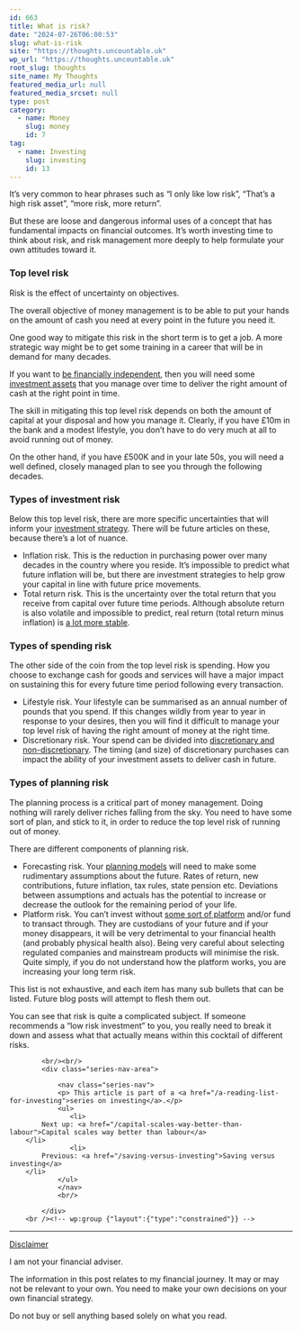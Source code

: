 ```yaml
---
id: 663
title: What is risk?
date: "2024-07-26T06:00:53"
slug: what-is-risk
site: "https://thoughts.uncountable.uk"
wp_url: "https://thoughts.uncountable.uk"
root_slug: thoughts
site_name: My Thoughts
featured_media_url: null
featured_media_srcset: null
type: post
category:
  - name: Money
    slug: money
    id: 7
tag:
  - name: Investing
    slug: investing
    id: 13
---
```



<p>It&#8217;s very common to hear phrases such as &#8220;I only like low risk&#8221;, &#8220;That&#8217;s a high risk asset&#8221;, &#8220;more risk, more return&#8221;.  </p>



<p>But these are loose and dangerous informal uses of a concept that has fundamental impacts on financial outcomes.  It&#8217;s worth investing time to think about risk, and risk management more deeply to help formulate your own attitudes toward it.</p>



<h3 class="wp-block-heading">Top level risk</h3>



<p>Risk is the effect of uncertainty on objectives.</p>



<p>The overall objective of money management is to be able to put your hands on the amount of cash you need at every point in the future you need it.</p>



<p>One good way to mitigate this risk in the short term is to get a job.  A more strategic way might be to get some training in a career that will be in demand for many decades.</p>



<p>If you want to <a href="https://thoughts.uncountable.uk/what-is-financial-independence/" data-type="post" data-id="529">be financially independent</a>, then you will need some <a href="https://thoughts.uncountable.uk/saving-versus-investing/" data-type="post" data-id="335">investment assets</a> that you manage over time to deliver the right amount of cash at the right point in time.</p>



<p>The skill in mitigating this top level risk depends on both the amount of capital at your disposal and how you manage it.  Clearly, if you have £10m in the bank and a modest lifestyle, you don&#8217;t have to do very much at all to avoid running out of money.</p>



<p>On the other hand, if you have £500K and in your late 50s, you will need a well defined, closely managed plan to see you through the following decades.</p>



<h3 class="wp-block-heading">Types of investment risk</h3>



<p>Below this top level risk, there are more specific uncertainties that will inform your <a href="https://thoughts.uncountable.uk/investing-strategy/" data-type="post" data-id="452">investment strategy</a>. There will be future articles on these, because there&#8217;s a lot of nuance.</p>



<ul class="wp-block-list">
<li>Inflation risk. This is the reduction in purchasing power over many decades in the country where you reside. It&#8217;s impossible to predict what future inflation will be, but there are investment strategies to help grow your capital in line with future price movements.</li>



<li>Total return risk. This is the uncertainty over the total return that you receive from capital over future time periods. Although absolute return is also volatile and impossible to predict, real return (total return minus inflation) is <a href="https://thoughts.uncountable.uk/forecasting-investment-return/" data-type="post" data-id="289">a lot more stable</a>.</li>
</ul>



<h3 class="wp-block-heading">Types of spending risk</h3>



<p>The other side of the coin from the top level risk is spending. How you choose to exchange cash for goods and services will have a major impact on sustaining this for every future time period following every transaction.</p>



<ul class="wp-block-list">
<li>Lifestyle risk.  Your lifestyle can be summarised as an annual number of pounds that you spend.  If this changes wildly from year to year in response to your desires, then you will find it difficult to manage your top level risk of having the right amount of money at the right time.</li>



<li>Discretionary risk. Your spend can be divided into <a href="https://thoughts.uncountable.uk/discretionary-vs-non-discretionary-spend/" data-type="post" data-id="512">discretionary and non-discretionary</a>. The timing (and size) of discretionary purchases can impact the ability of your investment assets to deliver cash in future.</li>
</ul>



<h3 class="wp-block-heading">Types of planning risk</h3>



<p>The planning process is a critical part of money management.  Doing nothing will rarely deliver riches falling from the sky. You need to have some sort of plan, and stick to it, in order to reduce the top level risk of running out of money.</p>



<p>There are different components of planning risk.</p>



<ul class="wp-block-list">
<li>Forecasting risk.  Your <a href="https://thoughts.uncountable.uk/forecasting-investment-return/" data-type="post" data-id="289">planning models</a> will need to make some rudimentary assumptions about the future.  Rates of return, new contributions, future inflation, tax rules, state pension etc.  Deviations between assumptions and actuals has the potential to increase or decrease the outlook for the remaining period of your life.</li>



<li>Platform risk. You can&#8217;t invest without <a href="https://thoughts.uncountable.uk/choosing-an-investment-platform/" data-type="post" data-id="760">some sort of platform</a> and/or fund to transact through. They are custodians of your future and if your money disappears, it will be very detrimental to your financial health (and probably physical health also). Being very careful about selecting regulated companies and mainstream products will minimise the risk. Quite simply, if you do not understand how the platform works, you are increasing your long term risk.</li>
</ul>



<p>This list is not exhaustive, and each item has many sub bullets that can be listed.  Future blog posts will attempt to flesh them out.</p>



<p>You can see that risk is quite a complicated subject. If someone recommends a &#8220;low risk investment&#8221; to you, you really need to break it down and assess what that actually means within this cocktail of different risks.</p>

			<br/><br/>
			<div class="series-nav-area">
			   
				<nav class="series-nav">
				<p> This article is part of a <a href="/a-reading-list-for-investing">series on investing</a>.</p>
				<ul> 
				   <li>
		    Next up: <a href="/capital-scales-way-better-than-labour">Capital scales way better than labour</a>
		</li>
				   <li>
		    Previous: <a href="/saving-versus-investing">Saving versus investing</a>
		</li>
				</ul>
				</nav>
				<br/>
				
			</div>
		<br /><!-- wp:group {"layout":{"type":"constrained"}} -->
<div class="wp-block-group"><!-- wp:separator {"style":{"spacing":{"margin":{"top":"var:preset|spacing|40","bottom":"0"}}}} -->
<hr class="wp-block-separator has-alpha-channel-opacity" style="margin-top:var(--wp--preset--spacing--40);margin-bottom:0"/>
<!-- /wp:separator -->

<!-- wp:paragraph {"style":{"typography":{"textDecoration":"underline"}}} -->
<p style="text-decoration:underline">Disclaimer</p>
<!-- /wp:paragraph -->

<!-- wp:paragraph -->
<p>I am not your financial adviser.   </p>
<!-- /wp:paragraph -->

<!-- wp:paragraph -->
<p>The information in this post relates to my financial journey.  It may or may not be relevant to your own.  You need to make your own decisions on your own financial strategy.</p>
<!-- /wp:paragraph -->

<!-- wp:paragraph -->
<p>Do not buy or sell anything based solely on what you read.</p>
<!-- /wp:paragraph --></div>
<!-- /wp:group -->